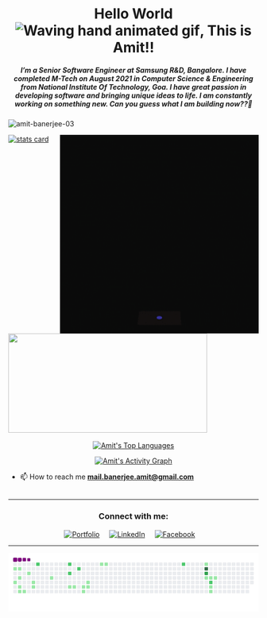 <h1 align="center">Hello World <img src="https://raw.githubusercontent.com/nixin72/nixin72/master/wave.gif" 
         alt="Waving hand animated gif"
         height="45"
         width="45" />, This is Amit!!</h1>
<h5 align="center">
I’m a Senior Software Engineer at Samsung R&D, Bangalore. I have completed M-Tech on August 2021 in Computer Science & Engineering from National Institute Of Technology, Goa. I have great passion in developing software and bringing unique ideas to life. I am constantly working on something new. Can you guess what I am building now??🤩
</h5>
<p align="left"> <img src="https://komarev.com/ghpvc/?username=amit-banerjee-03&label=Profile%20views&color=0e75b6&style=flat" alt="amit-banerjee-03" /> </p>
<p>
<a align= "center" href="https://github.com/amit-banerjee-03">      
<img alt= "stats card" height="200px" width="400" src="https://github-readme-streak-stats.herokuapp.com/?user=amit-banerjee-03&theme=radical">
<!--<img align="right" height="400" width="450" src="https://github.com/amit-banerjee-03/amit-banerjee-03/blob/main/Mgp.gif" />-->
         <!--<img align="right" height="350" width="400" src="https://cdn.dribbble.com/users/2238041/screenshots/4763918/working.gif" />-->
         <img align="right" height="400" width="400" src="https://github.com/amit-banerjee-03/amit-banerjee-03/blob/main/developer.gif" />
</a>
</p>
<img height="200px" width="400" src="https://github-readme-stats.vercel.app/api?username=amit-banerjee-03&count_private=true&theme=radical&show_icons=true" />

<p align="center">
  <a href="https://github.com/amit-banerjee-03/github-readme-stats"><img width="50%" alt="Amit's Top Languages" src="https://github-readme-stats.vercel.app/api/top-langs/?username=amit-banerjee-03&langs_count=8&count_private=true&layout=compact&theme=react&hide_border=true&bg_color=0D1117" /></a>
</p>

<p align="center">
  <a href="https://github.com/amit-banerjee-03/github-readme-activity-graph"><img alt="Amit's Activity Graph" src="https://activity-graph.herokuapp.com/graph?username=amit-banerjee-03&bg_color=0D1117&color=5BCDEC&line=5BCDEC&point=FFFFFF&hide_border=true" /></a>
</p>

- 📫 How to reach me **mail.banerjee.amit@gmail.com**
<br><br>
<hr>

<h3 align="center">Connect with me:</h3>
<p align="center">
<a href="https://amitkumarbanerjee.com/" target="blank"><img align="center" src="https://img.icons8.com/fluency/48/000000/domain.png" alt="Portfolio" height="50" width="50"/></a> &nbsp;&nbsp;&nbsp;
<a href="https://www.linkedin.com/in/amit-kumar-banerjee/" target="blank"><img align="center" src="https://img.icons8.com/cute-clipart/64/000000/linkedin.png" alt="LinkedIn" height="60" width="60" /></a>&nbsp;&nbsp;&nbsp;&nbsp;
<a href="https://www.facebook.com/amit.banerjee.5095/" target="blank"><img align="center" src="https://img.icons8.com/fluency/50/000000/facebook-new.png" alt="Facebook" height="50" width="50" /></a> &nbsp;&nbsp;&nbsp;
</p>

<hr>

![snake gif](https://github.com/amit-banerjee-03/amit-banerjee-03/blob/output/github-contribution-grid-snake.gif)
